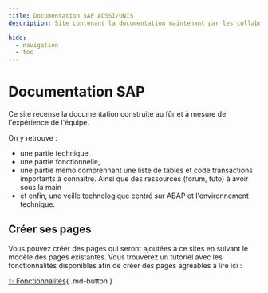 ```yaml
---
title: Documentation SAP ACSSI/UNIS
description: Site contenant la documentation maintenant par les collaborateurs ACSSI/UNIS.

hide:
  - navigation
  - toc
---
```


# Documentation SAP

Ce site recense la documentation construite au fûr et à mesure de l'expérience de l'équipe.

On y retrouve :   
* une partie technique, 
* une partie fonctionnelle, 
* une partie mémo comprennant une liste de tables et code transactions importants à connaitre. Ainsi que des ressources (forum, tuto) à avoir sous la main   
* et enfin, une veille technologique centré sur ABAP et l'environnement technique.

## Créer ses pages
Vous pouvez créer des pages qui seront ajoutées à ce sites en suivant le modèle des pages existantes. Vous trouverez un tutoriel avec les fonctionnalités disponibles afin de créer des pages agréables à lire ici :

[:sparkles: Fonctionnalités](#/Tutoriel/fonctionnalites/){ .md-button }
